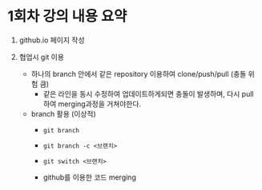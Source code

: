# 1회차 강의 내용 요약

1. github.io 페이지 작성

2. 협업시 git 이용
    - 하나의 branch 안에서 같은 repository 이용하여 clone/push/pull (충돌 위험 큼)
        - 같은 라인을 동시 수정하여 업데이트하게되면 충돌이 발생하며, 다시 pull하여 merging과정을 거쳐야한다.
    - branch 활용 (이상적)
        - `git branch`
        - `git branch -c <브랜치>`
        - `git switch <브랜치>`
    
        - github를 이용한 코드 merging


